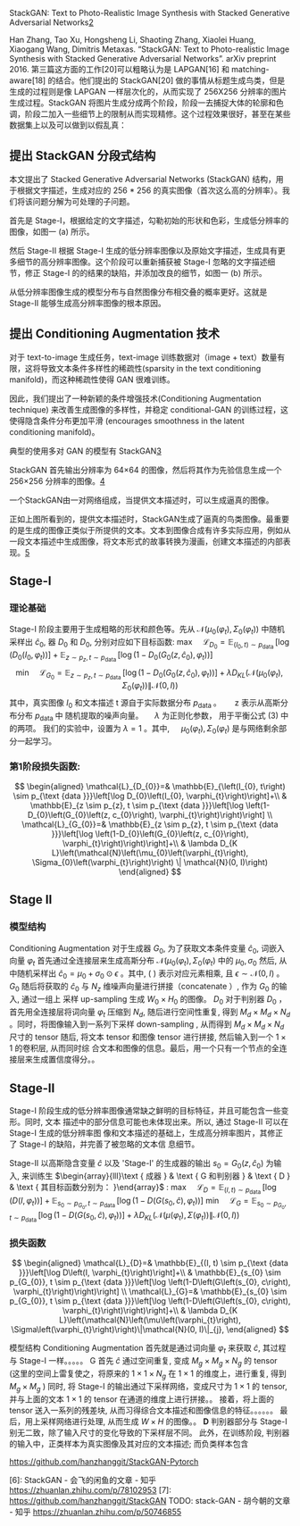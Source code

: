

<!--
 * @version:
 * @Author:  StevenJokess https://github.com/StevenJokess
 * @Date: 2020-12-12 18:56:47
 * @LastEditors:  StevenJokess https://github.com/StevenJokess
 * @LastEditTime: 2020-12-16 13:31:24
 * @Description:
 * @TODO::
 * @Reference:
-->

StackGAN: Text to Photo-Realistic Image Synthesis with Stacked Generative Adversarial Networks[2]



Han Zhang, Tao Xu, Hongsheng Li, Shaoting Zhang, Xiaolei Huang, Xiaogang Wang, Dimitris Metaxas. “StackGAN: Text to Photo-realistic Image Synthesis with Stacked Generative Adversarial Networks”. arXiv preprint 2016. 第三篇这方面的工作[20]可以粗略认为是 LAPGAN[16] 和 matching-aware[18] 的结合。他们提出的 StackGAN[20] 做的事情从标题生成鸟类，但是生成的过程则是像 LAPGAN 一样层次化的，从而实现了 256X256 分辨率的图片生成过程。StackGAN 将图片生成分成两个阶段，阶段一去捕捉大体的轮廓和色调，阶段二加入一些细节上的限制从而实现精修。这个过程效果很好，甚至在某些数据集上以及可以做到以假乱真：

## 提出 StackGAN 分段式结构

本文提出了 Stacked Generative Adversarial Networks (StackGAN) 结构，用于根据文字描述，生成对应的 256 * 256 的真实图像（首次这么高的分辨率）。我们将该问题分解为可处理的子问题。

首先是 Stage-I，根据给定的文字描述，勾勒初始的形状和色彩，生成低分辨率的图像，如图一 (a) 所示。

然后 Stage-II 根据 Stage-I 生成的低分辨率图像以及原始文字描述，生成具有更多细节的高分辨率图像。这个阶段可以重新捕获被 Stage-I 忽略的文字描述细节，修正 Stage-I 的的结果的缺陷，并添加改良的细节，如图一 (b) 所示。

从低分辨率图像生成的模型分布与自然图像分布相交叠的概率更好。这就是 Stage-II 能够生成高分辨率图像的根本原因。

## 提出 Conditioning Augmentation 技术

对于 text-to-image 生成任务，text-image 训练数据对（image + text）数量有限，这将导致文本条件多样性的稀疏性(sparsity in the text conditioning manifold)，而这种稀疏性使得 GAN 很难训练。

因此，我们提出了一种新颖的条件增强技术(Conditioning Augmentation technique) 来改善生成图像的多样性，并稳定 conditional-GAN 的训练过程，这使得隐含条件分布更加平滑 (encourages smoothness in the latent conditioning manifold)。



典型的使用多对 GAN 的模型有 StackGAN[3]

StackGAN 首先输出分辨率为 64×64 的图像，然后将其作为先验信息生成一个 256×256 分辨率的图像。[4]


一个StackGAN由一对网络组成，当提供文本描述时，可以生成逼真的图像。

正如上图所看到的，提供文本描述时，StackGAN生成了逼真的鸟类图像。最重要的是生成的图像正类似于所提供的文本。文本到图像合成有许多实际应用，例如从一段文本描述中生成图像，将文本形式的故事转换为漫画，创建文本描述的内部表现。[5]

## Stage-I

### 理论基础

Stage-I 阶段主要用于生成粗略的形状和颜色等。先从 $\mathcal{N}\left(\mu_{0}\left(\varphi_{t}\right), \Sigma_{0}\left(\varphi_{t}\right)\right)$ 中随机采样出 $\hat{c}_{0}$,
器 $D_{0}$ 和 $D_{0},$ 分别对应如下目标函数:
$\max \quad \mathcal{L}_{D_{0}}=\mathbb{E}_{\left(I_{0}, t\right) \sim p_{\text {data }}}\left[\log \left(D_{0}\left(I_{0}, \varphi_{t}\right)\right)\right]+\mathbb{E}_{z \sim p_{z}, t \sim p_{\text {data }}}\left[\log \left(1-D_{0}\left(G_{0}\left(z, \hat{c}_{0}\right), \varphi_{t}\right)\right)\right]$
$$
\min \quad \mathcal{L}_{G_{0}}=\mathbb{E}_{z \sim p_{z}, t \sim p_{\text {data }}}\left[\log \left(1-D_{0}\left(G_{0}\left(z, \hat{c}_{0}\right), \varphi_{t}\right)\right)\right]+\lambda D_{K L}\left(\mathcal{N}\left(\mu_{0}\left(\varphi_{t}\right), \Sigma_{0}\left(\varphi_{t}\right)\right) \| \mathcal{N}(0, I)\right)
$$
其中，真实图像 $I_{0}$ 和文本描述 $\mathrm{t}$ 源自于实际数据分布 $p_{\text {data }}$ 。 $\quad$ z 表示从高斯分布分布 $p_{\text {data }}$ 中 随机提取的噪声向量。 $\quad \lambda$ 为正则化参数， 用于平衡公式
(3) 中的两项。
我们的实验中，设置为 $\lambda=1$ 。其中, $\quad \mu_{0}\left(\varphi_{t}\right), \Sigma_{0}\left(\varphi_{t}\right)$ 是与网络剩余部分一起学习。

### 第1阶段损失函数:

$$
\begin{aligned}
\mathcal{L}_{D_{0}}=& \mathbb{E}_{\left(I_{0}, t\right) \sim p_{\text {data }}}\left[\log D_{0}\left(I_{0}, \varphi_{t}\right)\right]+\\
& \mathbb{E}_{z \sim p_{z}, t \sim p_{\text {data }}}\left[\log \left(1-D_{0}\left(G_{0}\left(z, c_{0}\right), \varphi_{t}\right)\right)\right] \\
\mathcal{L}_{G_{0}}=& \mathbb{E}_{z \sim p_{z}, t \sim p_{\text {data }}}\left[\log \left(1-D_{0}\left(G_{0}\left(z, c_{0}\right), \varphi_{t}\right)\right)\right]+\\
& \lambda D_{K L}\left(\mathcal{N}\left(\mu_{0}\left(\varphi_{t}\right), \Sigma_{0}\left(\varphi_{t}\right)\right) \| \mathcal{N}(0, I)\right)
\end{aligned}
$$

## Stage II

### 模型结构

Conditioning Augmentation
对于生成器 $G_{0}$, 为了获取文本条件变量 $\hat{c}_{0},$ 词嵌入向量 $\varphi_{t}$ 首先通过全连接层来生成高斯分布 $\mathcal{N}\left(\mu_{0}\left(\varphi_{t}\right), \Sigma_{0}\left(\varphi_{t}\right)\right.$ 中的 $\mu_{0}, \sigma_{0}$
然后, 从中随机采样出 $\hat{c}_{0}=\mu_{0}+\sigma_{0} \odot \epsilon$ 。其中,
( $)$ 表示对应元素相乘, 且 $\epsilon \sim \mathcal{N}(0, I)$ 。
$G_{0}$
随后将获取的 $\hat{c}_{0}$ 与 $N_{z}$ 维噪声向量进行拼接（concatenate $）,$ 作为 $G_{0}$ 的输入, 通过一组上 采样 up-sampling 生成 $W_{0} \times H_{0}$ 的图像。
$D_{0}$
对于判别器 $D_{0}$ ，首先用全连接层将词向量 $\varphi_{t}$ 压缩到 $N_{d},$ 随后进行空间性重复, 得到 $M_{d} \times M_{d} \times N_{d}$ 。同时，将图像输入到一系列下采样 down-sampling , 从而得到 $M_{d} \times M_{d} \times N_{d}$ 尺寸的 tensor
随后, 将文本 tensor 和图像 tensor 进行拼接, 然后输入到一个 $1 \times 1$ 的卷积层, 从而同时综 合文本和图像的信息。最后，用一个只有一个节点的全连接层来生成置信度得分。。

## Stage-II

Stage-I 阶段生成的低分辨率图像通常缺之鲜明的目标特征，并且可能包含一些变形。同时, 文本 描述中的部分信息可能也未体现出来。所以, 通过 Stage-II 可以在 Stage-I 生成的低分辨率图 像和文本描述的基础上，生成高分辨率图片，其修正了 Stage-I 的缺陷，并完善了被忽略的文本信 息细节。

Stage-II 以高斯隐含变量 $\hat{c}$ 以及 'Stage-I' 的生成器的输出 $s_{0}=G_{0}\left(z, \hat{c}_{0}\right)$ 为输入, 来训练生 $\begin{array}{lll}\text { 成器 } & \text { G 和判别器 } & \text { D } & \text { 其目标函数分别为： }\end{array}$ :
$\max \quad \mathcal{L}_{D}=\mathbb{E}_{(I, t) \sim p_{\text {data }}}\left[\log \left(D\left(I, \varphi_{t}\right)\right)\right]+\mathbb{E}_{s_{0} \sim p_{G_{0}}, t \sim p_{\text {data }}}\left[\log \left(1-D\left(G\left(s_{0}, \hat{c}\right), \varphi_{t}\right)\right)\right]$
$\min \quad \mathcal{L}_{G}=\mathbb{E}_{s_{0} \sim p_{G_{0}}, t \sim p_{\text {data }}}\left[\log \left(1-D\left(G\left(s_{0}, \hat{c}\right), \varphi_{t}\right)\right)\right]+\lambda D_{K L}\left(\mathcal{N}\left(\mu\left(\varphi_{t}\right), \Sigma\left(\varphi_{t}\right)\right) \| \mathcal{N}(0, I)\right)$

### 损失函数

$$
\begin{aligned}
\mathcal{L}_{D}=& \mathbb{E}_{(I, t) \sim p_{\text {data }}}\left[\log D\left(I, \varphi_{t}\right)\right]+\\
& \mathbb{E}_{s_{0} \sim p_{G_{0}}, t \sim p_{\text {data }}}\left[\log \left(1-D\left(G\left(s_{0}, c\right), \varphi_{t}\right)\right)\right] \\
\mathcal{L}_{G}=& \mathbb{E}_{s_{0} \sim p_{G_{0}}, t \sim p_{\text {data }}}\left[\log \left(1-D\left(G\left(s_{0}, c\right), \varphi_{t}\right)\right)\right]+\\
& \lambda D_{K L}\left(\mathcal{N}\left(\mu\left(\varphi_{t}\right), \Sigma\left(\varphi_{t}\right)\right)\|\mathcal{N}(0, I)\|_{j},
\end{aligned}
$$

模型结构
Conditioning Augmentation
首先就是通过词向量 $\varphi_{t}$ 来获取 $\hat{c},$ 其过程与 Stage-I 一样。。。。。
G
首先 $\hat{c}$ 通过空间重复, 变成 $M_{g} \times M_{g} \times N_{g}$ 的 tensor $\quad$ (这里的空间上雷复使之，将原来的 $1 \times 1 \times N_{g}$ 在 $1 \times 1$ 的维度上，进行重复, 得到 $M_{g} \times M_{g}$ )
同时, 将 Stage-I 的输出通过下采样网络，变成尺寸为 $1 \times 1$ 的 tensor, 并与上面的文本 $1 \times 1$ 的 tensor 在通道的维度上进行拼接。。
接着，将上面的 tensor 送入一系列的残差块, 从而习得综合文本描述和图像信息的特征。。。。。。
最后，用上采样网络进行处理, 从而生成 $W \times H$ 的图像。。
$\mathbf{D}$
判别器部分与 Stage-I 别无二致，除了输入尺寸的变化导致的下采样层不同。
此外，在训练阶段, 判别器的输入中，正类样本为真实图像及其对应的文本描述; 而负类样本包含

https://github.com/hanzhanggit/StackGAN-Pytorch



[1]: https://blog.csdn.net/u014625530/article/details/82964796
[2]: https://mrt.aminer.cn/5f324b8b647095ce48741f64
[3]: https://github.com/OUCMachineLearning/OUCML/blob/master/GAN/%E7%94%9F%E6%88%90%E5%AF%B9%E6%8A%97%E7%BD%91%E7%BB%9C%E7%BB%BC%E8%BF%B0.md
[4]: https://www.infoq.cn/article/gcgibopiftpbe9deqf3m
[5]: https://www.shuzhiduo.com/A/gAJG4R6o5Z/
[6]: StackGAN - 会飞的闲鱼的文章 - 知乎 https://zhuanlan.zhihu.com/p/78102953
[7]: https://github.com/hanzhanggit/StackGAN
TODO:
stack-GAN - 胡今朝的文章 - 知乎
https://zhuanlan.zhihu.com/p/50746855
